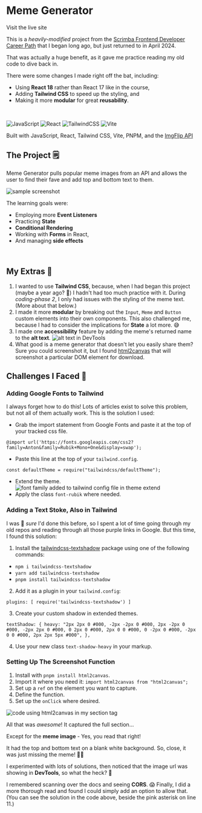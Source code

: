 # Meme Generator

Visit the live site

This is a *heavily-modified* project from the [Scrimba Frontend Developer Career Path](https://scrimba.com/learn/frontend) that I began long ago, but just returned to in April 2024.  

That was actually a huge benefit, as it gave me practice reading my old code to dive back in.  

There were some changes I made right off the bat, including:
- Using **React 18** rather than React 17 like in the course,
- Adding **Tailwind CSS** to speed up the styling, and
- Making it more **modular** for great **reusability**.

<br/>

![JavaScript](https://img.shields.io/badge/JavaScript-323330?style=for-the-badge&logo=javascript&logoColor=F7DF1E)  ![React](https://img.shields.io/badge/react-%2320232a.svg?style=for-the-badge&logo=react&logoColor=%2361DAFB)  ![TailwindCSS](https://img.shields.io/badge/tailwindcss-%2338B2AC.svg?style=for-the-badge&logo=tailwind-css&logoColor=white)  ![Vite](https://img.shields.io/badge/vite-%23646CFF.svg?style=for-the-badge&logo=vite&logoColor=white)

Built with JavaScript, React, Tailwind CSS, Vite, PNPM, and the [ImgFlip API](https://imgflip.com/api)

## The Project 🗒️

Meme Generator pulls popular meme images from an API and allows the user to find their fave and add top and bottom text to them.  

![sample screenshot](./src/assets/meme-gen.png)

The learning goals were:
- Employing more **Event Listeners**
- Practicing **State**
- **Conditional Rendering**
- Working with **Forms** in React,
- And managing **side effects**

<br/>

## My Extras 💪
1. I wanted to use **Tailwind CSS**, because, when I had began this project (maybe a year ago? 🤔) I hadn't had too much practice with it.  During *coding-phase 2*, I only had issues with the styling of the meme text.  (More about that below.)
2. I made it more **modular** by breaking out the `Input`, `Meme` and `Button` custom elements into their own components.  This also challenged me, because I had to consider the implications for **State** a lot more. 😅
3. I made one **accessibility** feature by adding the meme's returned name to the **alt text**.
![alt text in DevTools](./src/assets/alt-text.png)
3. What good is a meme generator that doesn't let you easily share them?  Sure you could screenshot it, but I found [html2canvas](https://www.npmjs.com/package/html2canvas/v/1.4.1) that will screenshot a particular DOM element for download.

## Challenges I Faced 🚞

### Adding Google Fonts to Tailwind

I always forget how to do this!  Lots of articles exist to solve this problem, but not all of them actually work.  This is the solution I used:
- Grab the import statement from Google Fonts and paste it at the top of your tracked css file.

`@import url('https://fonts.googleapis.com/css2?family=Anton&family=Rubik+Mono+One&display=swap');`
- Paste this line at the top of your `tailwind.config`. 

`const defaultTheme = require("tailwindcss/defaultTheme");` 
- Extend the theme.
![font family added to tailwind config file in theme extend](./src/assets/theme.png)
- Apply the class `font-rubik` where needed.

### Adding a Text Stoke, Also in Tailwind

I was 💯 *sure* I'd done this before, so I spent a lot of time going through my old repos and reading through all those purple links in Google.  But this time, I found this solution:

1. Install the [tailwindcss-textshadow](https://www.npmjs.com/package/tailwindcss-textshadow) package using one of the following commands:
- `npm i tailwindcss-textshadow`
- `yarn add tailwindcss-textshadow`
- `pnpm install tailwindcss-textshadow`
2. Add it as a plugin in your `tailwind.config`:

`plugins: [
  require('tailwindcss-textshadow')
]`

3. Create your custom shadow in extended themes.

`textShadow: {
    heavy:
      "2px 2px 0 #000, -2px -2px 0 #000, 2px -2px 0 #000, -2px 2px 0 #000, 0 2px 0 #000, 2px 0 0 #000, 0 -2px 0 #000, -2px 0 0 #000, 2px 2px 5px #000",
},`

4. Use your new class `text-shadow-heavy` in your markup.

### Setting Up The Screenshot Function

1. Install with `pnpm install html2canvas`.
2. Import it where you need it: `import html2canvas from "html2canvas";`
3. Set up a `ref` on the element you want to capture.
4. Define the function.
5. Set up the `onClick` where desired.

![code using html2canvas in my section tag](./src/assets/capture.png)

All that was *awesome*!  It captured the full section...

Except for the **meme image** - Yes, you read that right! 

It had the top and bottom text on a blank white background. 
So, close, it was just missing the meme! 🤦‍♀️

I experimented with lots of solutions, then noticed that the image url was showing in **DevTools**, so what the heck? 🤔

I remembered scanning over the docs and seeing **CORS**. 😱 Finally, I did a more thorough read and found I could simply add an option to allow that.  (You can see the solution in the code above, beside the pink asterisk on line 11.)